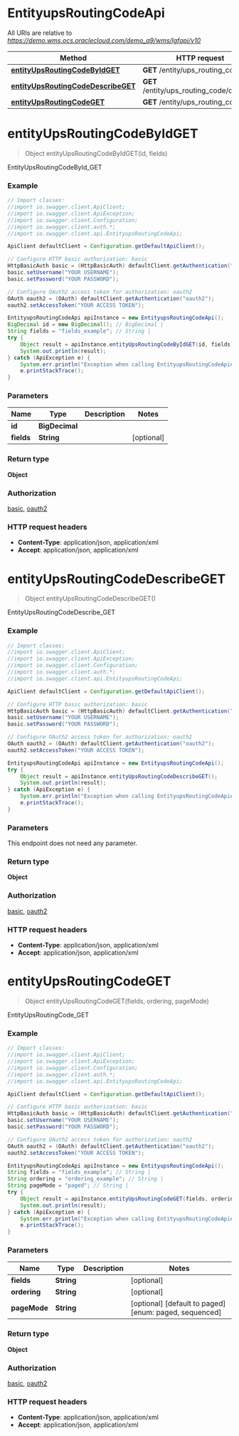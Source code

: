 # EntityupsRoutingCodeApi

All URIs are relative to *https://demo.wms.ocs.oraclecloud.com/demo_a9/wms/lgfapi/v10*

Method | HTTP request | Description
------------- | ------------- | -------------
[**entityUpsRoutingCodeByIdGET**](EntityupsRoutingCodeApi.md#entityUpsRoutingCodeByIdGET) | **GET** /entity/ups_routing_code/{id} | EntityUpsRoutingCodeById_GET
[**entityUpsRoutingCodeDescribeGET**](EntityupsRoutingCodeApi.md#entityUpsRoutingCodeDescribeGET) | **GET** /entity/ups_routing_code/describe | EntityUpsRoutingCodeDescribe_GET
[**entityUpsRoutingCodeGET**](EntityupsRoutingCodeApi.md#entityUpsRoutingCodeGET) | **GET** /entity/ups_routing_code | EntityUpsRoutingCode_GET


<a name="entityUpsRoutingCodeByIdGET"></a>
# **entityUpsRoutingCodeByIdGET**
> Object entityUpsRoutingCodeByIdGET(id, fields)

EntityUpsRoutingCodeById_GET



### Example
```java
// Import classes:
//import io.swagger.client.ApiClient;
//import io.swagger.client.ApiException;
//import io.swagger.client.Configuration;
//import io.swagger.client.auth.*;
//import io.swagger.client.api.EntityupsRoutingCodeApi;

ApiClient defaultClient = Configuration.getDefaultApiClient();

// Configure HTTP basic authorization: basic
HttpBasicAuth basic = (HttpBasicAuth) defaultClient.getAuthentication("basic");
basic.setUsername("YOUR USERNAME");
basic.setPassword("YOUR PASSWORD");

// Configure OAuth2 access token for authorization: oauth2
OAuth oauth2 = (OAuth) defaultClient.getAuthentication("oauth2");
oauth2.setAccessToken("YOUR ACCESS TOKEN");

EntityupsRoutingCodeApi apiInstance = new EntityupsRoutingCodeApi();
BigDecimal id = new BigDecimal(); // BigDecimal | 
String fields = "fields_example"; // String | 
try {
    Object result = apiInstance.entityUpsRoutingCodeByIdGET(id, fields);
    System.out.println(result);
} catch (ApiException e) {
    System.err.println("Exception when calling EntityupsRoutingCodeApi#entityUpsRoutingCodeByIdGET");
    e.printStackTrace();
}
```

### Parameters

Name | Type | Description  | Notes
------------- | ------------- | ------------- | -------------
 **id** | **BigDecimal**|  |
 **fields** | **String**|  | [optional]

### Return type

**Object**

### Authorization

[basic](../README.md#basic), [oauth2](../README.md#oauth2)

### HTTP request headers

 - **Content-Type**: application/json, application/xml
 - **Accept**: application/json, application/xml

<a name="entityUpsRoutingCodeDescribeGET"></a>
# **entityUpsRoutingCodeDescribeGET**
> Object entityUpsRoutingCodeDescribeGET()

EntityUpsRoutingCodeDescribe_GET



### Example
```java
// Import classes:
//import io.swagger.client.ApiClient;
//import io.swagger.client.ApiException;
//import io.swagger.client.Configuration;
//import io.swagger.client.auth.*;
//import io.swagger.client.api.EntityupsRoutingCodeApi;

ApiClient defaultClient = Configuration.getDefaultApiClient();

// Configure HTTP basic authorization: basic
HttpBasicAuth basic = (HttpBasicAuth) defaultClient.getAuthentication("basic");
basic.setUsername("YOUR USERNAME");
basic.setPassword("YOUR PASSWORD");

// Configure OAuth2 access token for authorization: oauth2
OAuth oauth2 = (OAuth) defaultClient.getAuthentication("oauth2");
oauth2.setAccessToken("YOUR ACCESS TOKEN");

EntityupsRoutingCodeApi apiInstance = new EntityupsRoutingCodeApi();
try {
    Object result = apiInstance.entityUpsRoutingCodeDescribeGET();
    System.out.println(result);
} catch (ApiException e) {
    System.err.println("Exception when calling EntityupsRoutingCodeApi#entityUpsRoutingCodeDescribeGET");
    e.printStackTrace();
}
```

### Parameters
This endpoint does not need any parameter.

### Return type

**Object**

### Authorization

[basic](../README.md#basic), [oauth2](../README.md#oauth2)

### HTTP request headers

 - **Content-Type**: application/json, application/xml
 - **Accept**: application/json, application/xml

<a name="entityUpsRoutingCodeGET"></a>
# **entityUpsRoutingCodeGET**
> Object entityUpsRoutingCodeGET(fields, ordering, pageMode)

EntityUpsRoutingCode_GET



### Example
```java
// Import classes:
//import io.swagger.client.ApiClient;
//import io.swagger.client.ApiException;
//import io.swagger.client.Configuration;
//import io.swagger.client.auth.*;
//import io.swagger.client.api.EntityupsRoutingCodeApi;

ApiClient defaultClient = Configuration.getDefaultApiClient();

// Configure HTTP basic authorization: basic
HttpBasicAuth basic = (HttpBasicAuth) defaultClient.getAuthentication("basic");
basic.setUsername("YOUR USERNAME");
basic.setPassword("YOUR PASSWORD");

// Configure OAuth2 access token for authorization: oauth2
OAuth oauth2 = (OAuth) defaultClient.getAuthentication("oauth2");
oauth2.setAccessToken("YOUR ACCESS TOKEN");

EntityupsRoutingCodeApi apiInstance = new EntityupsRoutingCodeApi();
String fields = "fields_example"; // String | 
String ordering = "ordering_example"; // String | 
String pageMode = "paged"; // String | 
try {
    Object result = apiInstance.entityUpsRoutingCodeGET(fields, ordering, pageMode);
    System.out.println(result);
} catch (ApiException e) {
    System.err.println("Exception when calling EntityupsRoutingCodeApi#entityUpsRoutingCodeGET");
    e.printStackTrace();
}
```

### Parameters

Name | Type | Description  | Notes
------------- | ------------- | ------------- | -------------
 **fields** | **String**|  | [optional]
 **ordering** | **String**|  | [optional]
 **pageMode** | **String**|  | [optional] [default to paged] [enum: paged, sequenced]

### Return type

**Object**

### Authorization

[basic](../README.md#basic), [oauth2](../README.md#oauth2)

### HTTP request headers

 - **Content-Type**: application/json, application/xml
 - **Accept**: application/json, application/xml

